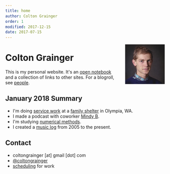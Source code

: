 ```yaml
---
title: home
author: Colton Grainger
order: 1
modified: 2017-12-15 
date: 2017-07-15
---
```


<img src="/images/identification-photo.jpg" style="float: right; margin: 0px 0px 23px 23px" width="125">

# Colton Grainger

This is my personal website. It's an [open notebook](http://wcm1.web.rice.edu/open-notebook-history.html) and a collection of links to other sites. For a blogroll, see [people](/see-also#people).

## January 2018 Summary

- I'm doing [service work](https://github.com/coltongrainger/work) at a [family shelter](http://volunteer.fscss.org) in Olympia, WA.
- I made a podcast with coworker [Mindy B](https://coltongrainger.bandcamp.com/album/mindy-b).
- I'm studying [numerical methods](/math-428).
- I created a [music log](/music-log) from 2005 to the present.

## Contact 

- coltongrainger [at] gmail [dot] com
- [@coltongrainger](https://twitter.com/coltongrainger)
- [scheduling](https://meetme.so/coltongrainger) for work
